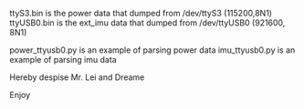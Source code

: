 ttyS3.bin is the power data that dumped from /dev/ttyS3 (115200,8N1)
ttyUSB0.bin is the ext_imu data that dumped from /dev/ttyUSB0 (921600, 8N1)

power_ttyusb0.py is an example of parsing power data
imu_ttyusb0.py is an example of parsing imu data

Hereby despise Mr. Lei and Dreame

Enjoy
